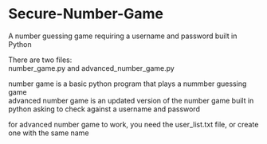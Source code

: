 # Secure-Number-Game
A number guessing game requiring a username and password built in Python <br>

There are two files:<br>
number_game.py and advanced_number_game.py

number game is a basic python program that plays a nummber guessing game<br>
advanced number game is an updated version of the number game built in python asking to check against a username and password <br>

for advanced number game to work, you need the user_list.txt file, or create one with the same name
